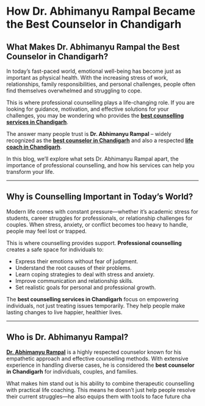 # How Dr. Abhimanyu Rampal Became the Best Counselor in Chandigarh  

## What Makes Dr. Abhimanyu Rampal the Best Counselor in Chandigarh?  

In today’s fast-paced world, emotional well-being has become just as important as physical health. With the increasing stress of work, relationships, family responsibilities, and personal challenges, people often find themselves overwhelmed and struggling to cope.  

This is where professional counselling plays a life-changing role. If you are looking for guidance, motivation, and effective solutions for your challenges, you may be wondering who provides the [**best counselling services in Chandigarh**](https://drabhimanyurampal.com/counselling-services-in-chandigarh/).  

The answer many people trust is **Dr. Abhimanyu Rampal** – widely recognized as the [**best counselor in Chandigarh**](https://drabhimanyurampal.com/best-counselor-in-chandigarh/) and also a respected [**life coach in Chandigarh**](https://drabhimanyurampal.com/life-coach-in-chandigarh/).  

In this blog, we’ll explore what sets Dr. Abhimanyu Rampal apart, the importance of professional counselling, and how his services can help you transform your life.  

---

## Why is Counselling Important in Today’s World?  

Modern life comes with constant pressure—whether it’s academic stress for students, career struggles for professionals, or relationship challenges for couples. When stress, anxiety, or conflict becomes too heavy to handle, people may feel lost or trapped.  

This is where counselling provides support. **Professional counselling** creates a safe space for individuals to:  

- Express their emotions without fear of judgment.  
- Understand the root causes of their problems.  
- Learn coping strategies to deal with stress and anxiety.  
- Improve communication and relationship skills.  
- Set realistic goals for personal and professional growth.  

The **best counselling services in Chandigarh** focus on empowering individuals, not just treating issues temporarily. They help people make lasting changes to live happier, healthier lives.  

---

## Who is Dr. Abhimanyu Rampal?  

[**Dr. Abhimanyu Rampal**](https://g.co/kgs/y1qG4Jv) is a highly respected counselor known for his empathetic approach and effective counselling methods. With extensive experience in handling diverse cases, he is considered the **best counselor in Chandigarh** for individuals, couples, and families.  

What makes him stand out is his ability to combine therapeutic counselling with practical life coaching. This means he doesn’t just help people resolve their current struggles—he also equips them with tools to face future cha
